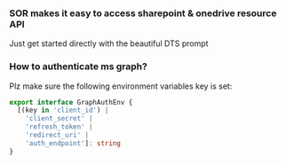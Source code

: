 ### SOR makes it easy to access sharepoint & onedrive resource API

Just get started directly with the beautiful DTS prompt

### How to authenticate ms graph?

Plz make sure the following environment variables key is set:

```ts
export interface GraphAuthEnv {
  [(key in 'client_id') |
    'client_secret' |
    'refresh_token' |
    'redirect_uri' |
    'auth_endpoint']: string
}
```
